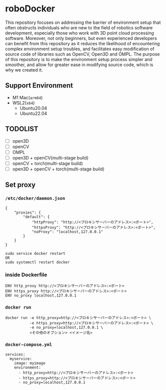 # roboDocker

This repository focuses on addressing the barrier of environment setup that often obstructs individuals who are new to the field of robotics software development, especially those who work with 3D point cloud processing software. Moreover, not only beginners, but even experienced developers can benefit from this repository as it reduces the likelihood of encountering complex environment setup troubles, and facilitates easy modification of source code of libraries such as OpenCV, Open3D and OMPL. The purpose of this repository is to make the environment setup process simpler and smoother, and allow for greater ease in modifying source code, which is why we created it.


## Support Environment
* M1 Mac(`arm64`)
* WSL2(`x64`)
    * Ubuntu20.04
    * Ubuntu22.04

## TODOLIST
- [ ] open3D
- [ ] openCV
- [ ] OMPL
- [ ] open3D + openCV(multi-stage build) 
- [ ] openCV + torch(multi-stage build)
- [ ] open3D + openCV + torch(multi-stage build)

## Set proxy
### `/etc/docker/daemon.json`
```
{
    "proxies": {
        "default": {
            "httpProxy": "http://<プロキシサーバーのアドレス>:<ポート>",
            "httpsProxy": "http://<プロキシサーバーのアドレス>:<ポート>",
            "noProxy": "localhost,127.0.0.1"
        }
    }
}
```

```
sudo service docker restart
OR
sudo systemctl restart docker
```

### inside Dockerfile
```
ENV http_proxy http://<プロキシサーバーのアドレス>:<ポート>
ENV https_proxy http://<プロキシサーバーのアドレス>:<ポート>
ENV no_proxy localhost,127.0.0.1
```

### `docker run`
```
docker run -e http_proxy=http://<プロキシサーバーのアドレス>:<ポート> \
           -e https_proxy=http://<プロキシサーバーのアドレス>:<ポート> \
           -e no_proxy=localhost,127.0.0.1 \
           <その他のオプション> <イメージ名>
```

### `docker-compose.yml`
```
services:
  myservice:
    image: myimage
    environment:
      - http_proxy=http://<プロキシサーバーのアドレス>:<ポート>
      - https_proxy=http://<プロキシサーバーのアドレス>:<ポート>
      - no_proxy=localhost,127.0.0.1
```